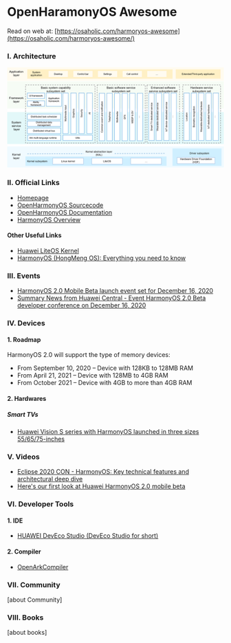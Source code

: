 # OpenHaramonyOS Awesome
Read on web at: [https://osaholic.com/harmoryos-awesome](https://osaholic.com/harmoryos-awesome/)
### I. Architecture
![harmony archtecture](image/architecture.png)
### II. Official Links
- [Homepage](https://developer.harmonyos.com/en/home/)
- [OpenHarmonyOS Sourcecode](https://gitee.com/openharmony)
- [OpenHarmonyOS Documentation](https://gitee.com/openharmony/docs/tree/master/docs-en)
- [HarmonyOS Overview](https://developer.harmonyos.com/en/docs/documentation/doc-guides/harmonyos-overview-0000000000011903)
#### Other Useful Links
- [Huawei LiteOS Kernel](https://liteos.github.io/en/kernel/#highlights-of-huawei-liteos-kernel)
- [HarmonyOS (HongMeng OS): Everything you need to know](https://www.huaweicentral.com/harmonyos-hongmeng-os-everything-you-need-to-know/)
### III. Events
- [HarmonyOS 2.0 Mobile Beta launch event set for December 16, 2020](https://osaholic.com/harmonyos-20-mobile-beta-launch-event-set-for-december-16-check-full-event-schedule/)
- [Summary News from Huawei Central - Event HarmonyOS 2.0 Beta developer conference on December 16, 2020](https://osaholic.com/summary-news-from-huawei-central-event-harmonyos-20-beta-developer-conference-on-december-16/)

### IV. Devices
#### 1. Roadmap
HarmonyOS 2.0 will support the type of memory devices:
- From September 10, 2020 – Device with 128KB to 128MB RAM
- From April 21, 2021 – Device with 128MB to 4GB RAM
- From October 2021 – Device with 4GB to more than 4GB RAM
#### 2. Hardwares
##### Smart TVs
 - [Huawei Vision S series with HarmonyOS launched in three sizes 55/65/75-inches](https://www.huaweicentral.com/huawei-vision-s-series-with-harmonyos-launched-in-three-sizes-55-65-75-inches/)

### V. Videos
- [Eclipse 2020 CON - HarmonyOS: Key technical features and architectural deep dive](https://www.youtube.com/watch?v=G4l1a1HqjEI&feature=emb_logo&ab_channel=EclipseFoundation)
- [Here's our first look at Huawei HarmonyOS 2.0 mobile beta](https://www.youtube.com/watch?v=_7y8jxV-CWM&feature=emb_title&ab_channel=MasterPCPlus)
### VI. Developer Tools
#### 1. IDE
- [HUAWEI DevEco Studio (DevEco Studio for short)](https://developer.harmonyos.com/en/docs/documentation/doc-guides/tools_overview-0000001053582387)
#### 2. Compiler
- [OpenArkCompiler](https://gitee.com/openarkcompiler/OpenArkCompiler)
### VII. Community
[about Community]
### VIII. Books
[about books]
